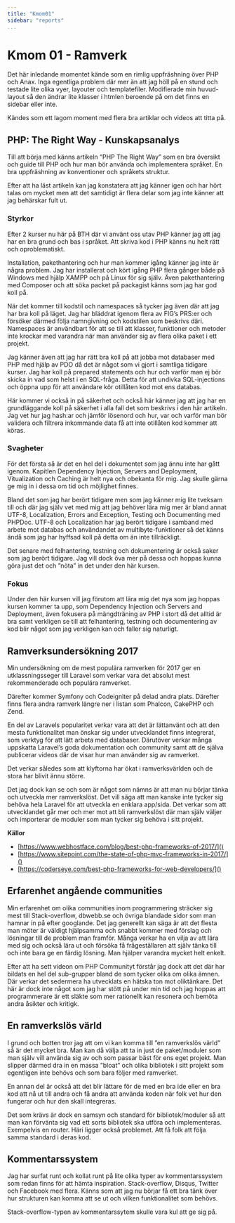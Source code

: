```yaml
---
title: "Kmom01"
sidebar: "reports"
...
```

# Kmom 01 - Ramverk

Det här inledande momentet kände som en rimlig uppfräshning över PHP och Anax. Inga egentliga problem där mer än att jag höll på en stund och testade lite olika vyer, layouter och templatefiler. Modifierade min huvud-layout så den ändrar lite klasser i htmlen beroende på om det finns en sidebar eller inte.

Kändes som ett lagom moment med flera bra artiklar och videos att titta på. 

## PHP: The Right Way - Kunskapsanalys

Till att börja med känns artikeln “PHP The Right Way” som en bra översikt och guide till PHP och hur man bör använda och implementera språket. En bra uppfräshning av konventioner och språkets struktur.

Efter att ha läst artikeln kan jag konstatera att jag känner igen och har hört talas om mycket men att det samtidigt är flera delar som jag inte känner att jag behärskar fult ut.

### Styrkor

Efter 2 kurser nu här på BTH där vi använt oss utav PHP känner jag att jag har en bra grund och bas i språket. Att skriva kod i PHP känns nu helt rätt och oproblematiskt.

Installation, pakethantering och hur man kommer igång känner jag inte är några problem. Jag har installerat och kört igång PHP flera gånger både på Windows med hjälp XAMPP och på Linux för sig själv. Även pakethantering med Composer och att söka packet på packagist känns som jag har god koll på.

När det kommer till kodstil och namespaces så tycker jag även där att jag har bra koll på läget. Jag har bläddrat igenom flera av FIG’s PRS:er och försöker därmed följa namngivning och kodstilen som beskrivs däri. Namespaces är användbart för att se till att klasser, funktioner och metoder inte krockar med varandra när man använder sig av flera olika paket i ett projekt.

Jag känner även att jag har rätt bra koll på att jobba mot databaser med PHP med hjälp av PDO då det är något som vi gjort i samtliga tidigare kurser. Jag har koll på prepared statements och hur och varför man ej bör skicka in vad som helst i en SQL-fråga. Detta för att undivka SQL-injections och öppna upp för att användare kör otillåten kod mot ens databas.

Här kommer vi också in på säkerhet och också här känner jag att jag har en grundläggande koll på säkerhet i alla fall det som beskrivs i den här artikeln. Jag vet hur jag hash:ar och jämför lösenord och hur, var och varför man bör validera och filtrera inkommande data få att inte otillåten kod kommer att köras.

### Svagheter

För det första så är det en hel del i dokumentet som jag ännu inte har gått igenom. Kapitlen Dependency Injection, Servers and Deployment, Vitualization och Caching är helt nya och obekanta för mig. Jag skulle gärna ge mig in i dessa om tid och möjlighet finnes.

Bland det som jag har berört tidigare men som jag känner mig lite tveksam till och där jag själv vet med mig att jag behöver lära mig mer är bland annat UTF-8, Localization, Errors and Exception, Testing och Documenting med PHPDoc.
UTF-8 och Localization har jag berört tidigare i samband med arbete mot databas och användandet av multibyte-funktioner så det känns ändå som jag har hyffsad koll på detta om än inte tillräckligt.

Det senare med felhantering, testning och dokumentering är också saker som jag berört tidigare. Jag vill dock öva mer på dessa och hoppas kunna göra just det och ”nöta” in det under den här kursen.

### Fokus

Under den här kursen  vill jag förutom att lära mig det nya som jag hoppas kursen kommer ta upp, som Dependency Injection och Servers and Deployment, även fokusera på mängdträning av PHP i stort då det alltid är bra samt verkligen se till att felhantering, testning och documentering av kod blir något som jag verkligen kan och faller sig naturligt.


## Ramverksundersökning 2017

Min undersökning om de mest populära ramverken för 2017 ger en utklassningsseger till Laravel som verkar vara det absolut mest rekommenderade och populära ramverket.

Därefter kommer Symfony och Codeigniter på delad andra plats. Därefter finns flera andra ramverk längre ner i listan som Phalcon, CakePHP och Zend.

En del av Laravels popularitet verkar vara att det är lättanvänt och att den mesta funktionalitet man önskar sig under utvecklandet finns integrerat, som verktyg för att lätt arbeta med databaser. Därutöver verkar många uppskatta Laravel’s goda dokumentation och community samt att de själva publicerar videos där de visar hur man använder sig av ramverket.

Det verkar således som att klyftorna har ökat i ramverksvärlden och de stora har blivit ännu större.

Det jag dock kan se och som är något som nämns är att man nu börjar tänka och utveckla mer ramverkslöst. Det vill säga att man kanske inte tycker sig behöva hela Laravel för att utveckla en enklara app/sida. Det verkar som att utvecklandet går mer och mer mot att bli ramverkslöst där man själv väljer och importerar de moduler som man tycker sig behöva i sitt projekt.

**Källor**

* [https://www.webhostface.com/blog/best-php-frameworks-of-2017/]()
* [https://www.sitepoint.com/the-state-of-php-mvc-frameworks-in-2017/]()
* [https://coderseye.com/best-php-frameworks-for-web-developers/]()


## Erfarenhet angående communities 

Min erfarenhet om olika communities inom programmering sträcker sig mest till Stack-overflow, dbwebb.se och övriga blandade sidor som man hamnar in på efter googlande. Det jag generellt kan säga är att det flesta man möter är väldigt hjälpsamma och snabbt kommer med förslag och lösningar till de problem man framför. Många verkar ha en vilja av att lära med sig och också lära ut och försöka få frågeställaren att själv tänka till och inte bara ge en färdig lösning. Man hjälper varandra mycket helt enkelt.

Efter att ha sett videon om PHP Communityt förstår jag dock att det där har bildats en hel del sub-grupper bland de som tycker olika om olika ämnen. Där verkar det sedermera ha utvecklats en hätska ton mot oliktänkare. Det här är dock inte något som jag har stött på under min tid och jag hoppas att programmerare är ett släkte som mer rationellt kan resonera och bemöta andra åsikter och kritigk.

## En ramverkslös värld 

I grund och botten tror jag att om vi kan komma till ”en ramverkslös värld” så är det mycket bra. Man kan då välja att ta in just de paket/moduler som man själv vill använda sig av och som passar bäst för ens eget projekt. Man slipper därmed dra in en massa ”bloat” och olika bibliotek i sitt projekt som egentligen inte behövs och som bara följer med ramverket. 

En annan del är också att det blir lättare för de med en bra ide eller en bra kod att nå ut till andra och få andra att använda koden när folk vet hur den fungerar och hur den skall integreras.

Det som krävs är dock en samsyn och standard för bibliotek/moduler så att man kan förvänta sig vad ett sorts bibliotek ska utföra och implementeras. Exempelvis en router. 
Häri ligger också problemet. Att få folk att följa samma standard i deras kod. 

## Kommentarssystem

Jag har surfat runt och kollat runt på lite olika typer av kommentarssystem som redan finns för att hämta inspiration. Stack-overflow, Disqus, Twitter och Facebook med flera. Känns som att jag nu börjar få ett bra tänk över hur strukturen kan komma att se ut och vilken funktionalitet som behövs. 

Stack-overflow-typen av kommentarssytem skulle vara kul att ge sig på.